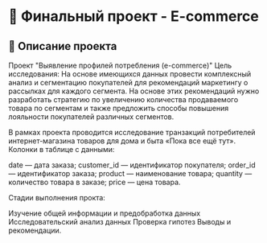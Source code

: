 # 📌 Финальный проект - E-commerce

## 📖 Описание проекта
Проект "Выявление профилей потребления (e-commerce)"
Цель исследования: На основе имеющихся данных провести комплексный анализ и сегментацию покупателей для рекомендаций маркетингу о рассылках для каждого сегмента. На основе этих рекомендаций нужно разработать стратегию по увеличению количества продаваемого товара по сегментам и также предложить способы повышения лояльности покупателей различных сегментов.

В рамках проекта проводится исследование транзакций потребителей интернет-магазина товаров для дома и быта «Пока все ещё тут». Колонки в таблице с данными:

date — дата заказа;
customer_id — идентификатор покупателя;
order_id — идентификатор заказа;
product — наименование товара;
quantity — количество товара в заказе;
price — цена товара.


Стадии выполнения прокта:

Изучение общей информации и предобработка данных
Исследовательский анализ данных
Проверка гипотез
Выводы и рекомендации.
